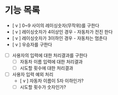 # 기능 목록

- [ v ] 0~9 사이의 레이싱숫자(무작위)를 구한다
- [ v ] 레이싱숫자가 4이상인 경우 - 자동차가 전진 한다
- [ v ] 레이싱숫자가 3이하인 경우 - 자동차는 멈춘다
- [ v ] 우승자를 구한다
- [ ] 사용자의 입력에 대한 처리결과를 구한다
  - [ ] 자동차 이름 입력에 대한 처리결과
  - [ ] 시도할 횟수에 대한 처리결과
- [ ] 사용자 입력 예외 처리
  - [ v ] 자동차 이름이 5자 이하인가?
  - [ ] 시도할 횟수가 숫자인가?
